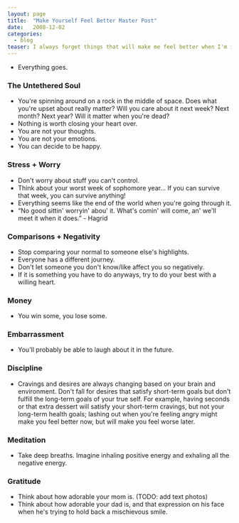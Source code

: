 ```yaml
---
layout: page
title:  "Make Yourself Feel Better Master Post"
date:   2008-12-02
categories:
  - blog
teaser: I always forget things that will make me feel better when I'm in the moment. So here is a list that I will hopefully refer to when I'm feeling down, anxious, worried, nervous, angry, embarrassed, etc. And I aim to continuously grow this list!
---
```


* Everything goes.

### The Untethered Soul
* You're spinning around on a rock in the middle of space. Does what you're upset about really matter? Will you care about it next week? Next month? Next year? Will it matter when you're dead?
* Nothing is worth closing your heart over.
* You are not your thoughts.
* You are not your emotions.
* You can decide to be happy.

### Stress + Worry
* Don't worry about stuff you can't control.
* Think about your worst week of sophomore year... If you can survive that week, you can survive anything!
* Everything seems like the end of the world when you're going through it.
* “No good sittin' worryin' abou' it. What's comin' will come, an' we'll meet it when it does.” - Hagrid

### Comparisons + Negativity
* Stop comparing your normal to someone else's highlights.
* Everyone has a different journey.
* Don't let someone you don't know/like affect you so negatively.
* If it is something you have to do anyways, try to do your best with a willing heart.

### Money
* You win some, you lose some.

### Embarrassment
* You'll probably be able to laugh about it in the future.

### Discipline
* Cravings and desires are always changing based on your brain and environment. Don't fall for desires that satisfy short-term goals but don't fulfill the long-term goals of your true self. For example, having seconds or that extra dessert will satisfy your short-term cravings, but not your long-term health goals; lashing out when you're feeling angry might make you feel better now, but will make you feel worse later.

### Meditation
* Take deep breaths. Imagine inhaling positive energy and exhaling all the negative energy.

### Gratitude
* Think about how adorable your mom is. (TODO: add text photos)
* Think about how adorable your dad is, and that expression on his face when he's trying to hold back a mischievous smile.
